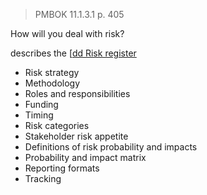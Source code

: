 > PMBOK 11.1.3.1 p. 405

How will you deal with risk?

describes the [[dd Risk register](../0meta_lost_and_found/Procurement%20documentation.md)

* Risk strategy
* Methodology
* Roles and responsibilities
* Funding
* Timing
* Risk categories
* Stakeholder risk appetite
* Definitions of risk probability and impacts
* Probability and impact matrix
* Reporting formats
* Tracking


